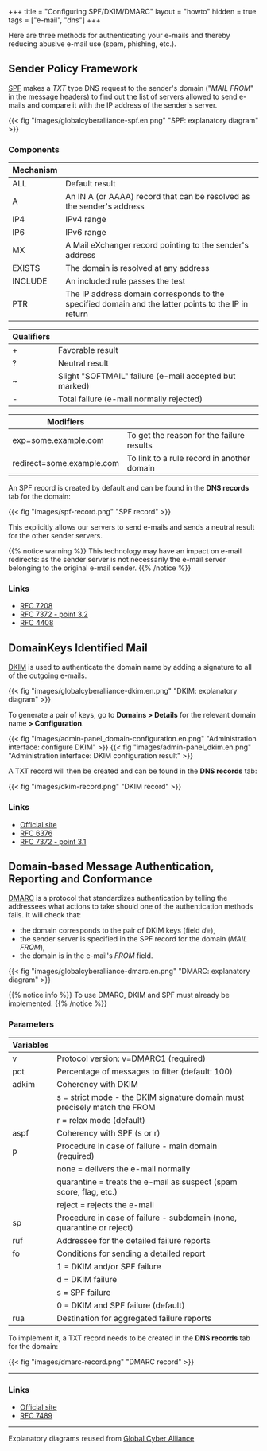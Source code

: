 +++
title = "Configuring SPF/DKIM/DMARC"
layout = "howto"
hidden = true
tags = ["e-mail", "dns"]
+++

Here are three methods for authenticating your e-mails and thereby reducing abusive e-mail use (spam, phishing, etc.).

## Sender Policy Framework

[SPF](https://en.wikipedia.org/wiki/Sender_Policy_Framework) makes a *TXT* type DNS request to the sender's domain ("*MAIL FROM*" in the message headers) to find out the list of servers allowed to send e-mails and compare it with the IP address of the sender's server.

{{< fig "images/globalcyberalliance-spf.en.png" "SPF: explanatory diagram" >}}

### Components

|Mechanism||
|--- |--- |
|ALL|Default result|
|A|An IN A (or AAAA) record that can be resolved as the sender's address|
|IP4|IPv4 range|
|IP6|IPv6 range|
|MX|A Mail eXchanger record pointing to the sender's address|
|EXISTS|The domain is resolved at any address|
|INCLUDE|An included rule passes the test|
|PTR|The IP address domain corresponds to the specified domain and the latter points to the IP in return|

|Qualifiers||
|--- |--- |
|+|Favorable result|
|?|Neutral result|
|~|Slight "SOFTMAIL" failure (e-mail accepted but marked)|
|-|Total failure (e-mail normally rejected)|

|Modifiers||
|--- |--- |
|exp=some.example.com|To get the reason for the failure results|
|redirect=some.example.com|To link to a rule record in another domain|

An SPF record is created by default and can be found in the **DNS records** tab for the domain:

{{< fig "images/spf-record.png" "SPF record" >}}

This explicitly allows our servers to send e-mails and sends a neutral result for the other sender servers.

{{% notice warning %}}
This technology may have an impact on e-mail redirects: as the sender server is not necessarily the e-mail server belonging to the original e-mail sender.
{{% /notice %}}

### Links

- [RFC 7208](https://tools.ietf.org/html/rfc7208)
- [RFC 7372 - point 3.2](https://tools.ietf.org/html/rfc7372)
- [RFC 4408](https://tools.ietf.org/html/rfc4408)

## DomainKeys Identified Mail

[DKIM](https://fr.wikipedia.org/wiki/DomainKeys_Identified_Mail) is used to authenticate the domain name by adding a signature to all of the outgoing e-mails.

{{< fig "images/globalcyberalliance-dkim.en.png" "DKIM: explanatory diagram" >}}

To generate a pair of keys, go to **Domains > Details** for the relevant domain name **> Configuration**.

{{< fig "images/admin-panel_domain-configuration.en.png" "Administration interface: configure DKIM" >}}
{{< fig "images/admin-panel_dkim.en.png" "Administration interface: DKIM configuration result" >}}

A TXT record will then be created and can be found in the **DNS records** tab:

{{< fig "images/dkim-record.png" "DKIM record" >}}

### Links

- [Official site](http://www.dkim.org)
- [RFC 6376](https://tools.ietf.org/html/rfc6376)
- [RFC 7372 - point 3.1](https://tools.ietf.org/html/rfc7372)

## Domain-based Message Authentication, Reporting and Conformance

[DMARC](https://en.wikipedia.org/wiki/DMARC) is a protocol that standardizes authentication by telling the addressees what actions to take should one of the authentication methods fails. It will check that:

- the domain corresponds to the pair of DKIM keys (field *d=*),
- the sender server is specified in the SPF record for the domain (*MAIL FROM*),
- the domain is in the e-mail's *FROM* field.

{{< fig "images/globalcyberalliance-dmarc.en.png" "DMARC: explanatory diagram" >}}

{{% notice info %}}
To use DMARC, DKIM and SPF must already be implemented.
{{% /notice %}}

### Parameters

|Variables||
|--- |--- |
|v|Protocol version: v=DMARC1 (required)|
|pct|Percentage of messages to filter (default: 100)|
|adkim|Coherency with DKIM|
||s = strict mode - the DKIM signature domain must precisely match the FROM|
||r = relax mode (default)|
|aspf|Coherency with SPF (s or r)|
|p|Procedure in case of failure - main domain (required)|
||none = delivers the e-mail normally|
||quarantine = treats the e-mail as suspect (spam score, flag, etc.)|
||reject = rejects the e-mail|
|sp|Procedure in case of failure - subdomain (none, quarantine or reject)|
|ruf|Addressee for the detailed failure reports|
|fo|Conditions for sending a detailed report|
||1 = DKIM and/or SPF failure|
||d = DKIM failure|
||s = SPF failure|
||0 = DKIM and SPF failure (default)|
|rua|Destination for aggregated failure reports|

To implement it, a TXT record needs to be created in the **DNS records** tab for the domain:

{{< fig "images/dmarc-record.png" "DMARC record" >}}

---

### Links

- [Official site](https://dmarc.org/)
- [RFC 7489](https://tools.ietf.org/html/rfc7489)

---

Explanatory diagrams reused from [Global Cyber Alliance](https://dmarc.globalcyberalliance.org/)
